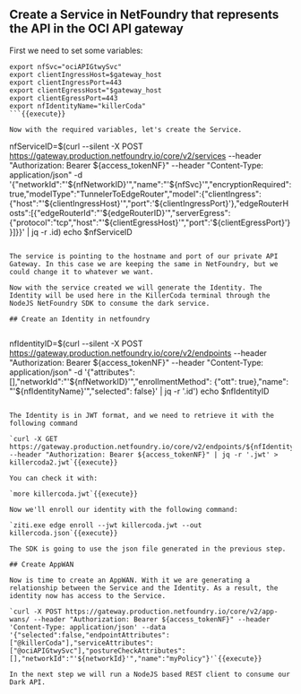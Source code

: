 ## Create a Service in NetFoundry that represents the API in the OCI API gateway

First we need to set some variables:

```
export nfSvc="ociAPIGtwySvc"
export clientIngressHost=$gateway_host
export clientIngressPort=443
export clientEgressHost="$gateway_host
export clientEgressPort=443
export nfIdentityName="killerCoda"
```{{execute}}

Now with the required variables, let's create the Service.

```
nfServiceID=$(curl --silent -X POST https://gateway.production.netfoundry.io/core/v2/services --header "Authorization: Bearer ${access_tokenNF}" --header "Content-Type: application/json" -d '{"networkId":"'${nfNetworkID}'","name":"'${nfSvc}'","encryptionRequired":true,"modelType":"TunnelerToEdgeRouter","model":{"clientIngress":{"host":"'${clientIngressHost}'","port":'${clientIngressPort}'},"edgeRouterHosts":[{"edgeRouterId":"'${edgeRouterID}'","serverEgress":{"protocol":"tcp","host":"'${clientEgressHost}'","port":'${clientEgressPort}'}}]}}' | jq  -r .id)
echo $nfServiceID
```{{execute}}

The service is pointing to the hostname and port of our private API Gateway. In this case we are keeping the same in NetFoundry, but we could change it to whatever we want.

Now with the service created we will generate the Identity. The Identity will be used here in the KillerCoda terminal through the NodeJS NetFoundry SDK to consume the dark service.

## Create an Identity in netfoundry


```
nfIdentityID=$(curl --silent -X POST https://gateway.production.netfoundry.io/core/v2/endpoints --header "Authorization: Bearer ${access_tokenNF}" --header "Content-Type: application/json" -d '{"attributes": [],"networkId":"'${nfNetworkID}'","enrollmentMethod": {"ott": true},"name": "'${nfIdentityName}'","selected": false}' | jq -r '.id')
echo $nfIdentityID
```{{execute}}

The Identity is in JWT format, and we need to retrieve it with the following command

`curl -X GET https://gateway.production.netfoundry.io/core/v2/endpoints/${nfIdentityID} --header "Authorization: Bearer ${access_tokenNF}" | jq -r '.jwt' > killercoda2.jwt`{{execute}}

You can check it with:

`more killercoda.jwt`{{execute}}

Now we'll enroll our identity with the following command:

`ziti.exe edge enroll --jwt killercoda.jwt --out killercoda.json`{{execute}}

The SDK is going to use the json file generated in the previous step.

## Create AppWAN

Now is time to create an AppWAN. With it we are generating a relationship between the Service and the Identity. As a result, the identity now has access to the Service.

`curl -X POST https://gateway.production.netfoundry.io/core/v2/app-wans/ --header "Authorization: Bearer ${access_tokenNF}" --header 'Content-Type: application/json' --data '{"selected":false,"endpointAttributes":["@killerCoda"],"serviceAttributes":["@ociAPIGtwySvc"],"postureCheckAttributes":[],"networkId":"'${networkId}'","name":"myPolicy"}'`{{execute}}

In the next step we will run a NodeJS based REST client to consume our Dark API.



